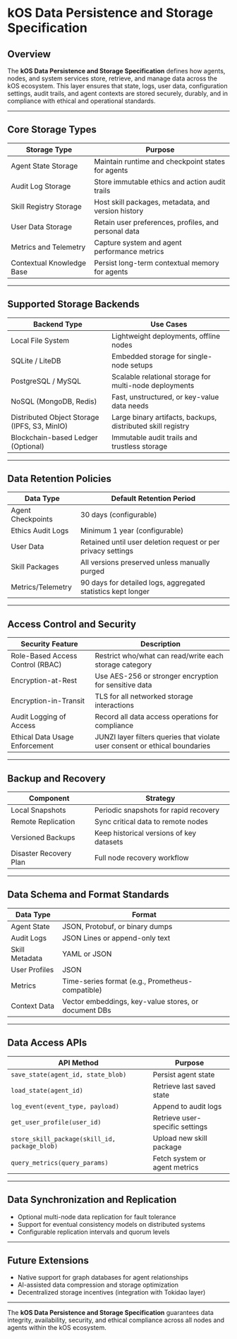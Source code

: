# kOS Data Persistence and Storage Specification

## Overview
The **kOS Data Persistence and Storage Specification** defines how agents, nodes, and system services store, retrieve, and manage data across the kOS ecosystem. This layer ensures that state, logs, user data, configuration settings, audit trails, and agent contexts are stored securely, durably, and in compliance with ethical and operational standards.

---

## Core Storage Types

| Storage Type        | Purpose                                              |
|------------------- |---------------------------------------------------- |
| Agent State Storage | Maintain runtime and checkpoint states for agents  |
| Audit Log Storage   | Store immutable ethics and action audit trails     |
| Skill Registry Storage | Host skill packages, metadata, and version history |
| User Data Storage   | Retain user preferences, profiles, and personal data |
| Metrics and Telemetry | Capture system and agent performance metrics       |
| Contextual Knowledge Base | Persist long-term contextual memory for agents |

---

## Supported Storage Backends

| Backend Type        | Use Cases                                           |
|------------------ |-------------------------------------------------- |
| Local File System   | Lightweight deployments, offline nodes           |
| SQLite / LiteDB     | Embedded storage for single-node setups          |
| PostgreSQL / MySQL  | Scalable relational storage for multi-node deployments |
| NoSQL (MongoDB, Redis) | Fast, unstructured, or key-value data needs      |
| Distributed Object Storage (IPFS, S3, MinIO) | Large binary artifacts, backups, distributed skill registry |
| Blockchain-based Ledger (Optional) | Immutable audit trails and trustless storage |

---

## Data Retention Policies

| Data Type          | Default Retention Period        |
|------------------ |------------------------------- |
| Agent Checkpoints | 30 days (configurable)          |
| Ethics Audit Logs | Minimum 1 year (configurable)  |
| User Data         | Retained until user deletion request or per privacy settings |
| Skill Packages    | All versions preserved unless manually purged |
| Metrics/Telemetry | 90 days for detailed logs, aggregated statistics kept longer |

---

## Access Control and Security

| Security Feature         | Description                                      |
|----------------------- |----------------------------------------------- |
| Role-Based Access Control (RBAC) | Restrict who/what can read/write each storage category |
| Encryption-at-Rest       | Use AES-256 or stronger encryption for sensitive data |
| Encryption-in-Transit    | TLS for all networked storage interactions     |
| Audit Logging of Access  | Record all data access operations for compliance |
| Ethical Data Usage Enforcement | JUNZI layer filters queries that violate user consent or ethical boundaries |

---

## Backup and Recovery

| Component              | Strategy                                |
|--------------------- |-------------------------------------- |
| Local Snapshots       | Periodic snapshots for rapid recovery |
| Remote Replication     | Sync critical data to remote nodes   |
| Versioned Backups      | Keep historical versions of key datasets |
| Disaster Recovery Plan | Full node recovery workflow          |

---

## Data Schema and Format Standards

| Data Type        | Format                         |
|--------------- |----------------------------- |
| Agent State     | JSON, Protobuf, or binary dumps |
| Audit Logs      | JSON Lines or append-only text  |
| Skill Metadata  | YAML or JSON                    |
| User Profiles   | JSON                            |
| Metrics         | Time-series format (e.g., Prometheus-compatible) |
| Context Data    | Vector embeddings, key-value stores, or document DBs |

---

## Data Access APIs

| API Method            | Purpose                           |
|-------------------- |------------------------------- |
| `save_state(agent_id, state_blob)` | Persist agent state        |
| `load_state(agent_id)` | Retrieve last saved state     |
| `log_event(event_type, payload)` | Append to audit logs         |
| `get_user_profile(user_id)` | Retrieve user-specific settings |
| `store_skill_package(skill_id, package_blob)` | Upload new skill package |
| `query_metrics(query_params)` | Fetch system or agent metrics |

---

## Data Synchronization and Replication

- Optional multi-node data replication for fault tolerance
- Support for eventual consistency models on distributed systems
- Configurable replication intervals and quorum levels

---

## Future Extensions

- Native support for graph databases for agent relationships
- AI-assisted data compression and storage optimization
- Decentralized storage incentives (integration with Tokidao layer)

---

The **kOS Data Persistence and Storage Specification** guarantees data integrity, availability, security, and ethical compliance across all nodes and agents within the kOS ecosystem.

